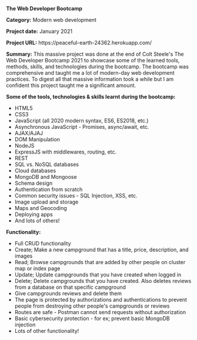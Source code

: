 <p><strong>The Web Developer Bootcamp</strong></p>
<p><strong>Category:</strong> Modern web development</p>
<p><strong>Project date:</strong> January 2021</p>
<p><strong>Project URL:</strong> https://peaceful-earth-24362.herokuapp.com/</p>
<p><strong>Summary:</strong>
  This massive project was done at the end of Colt Steele's The Web Developer Bootcamp 2021 to showcase some of the learned tools, methods, skills, 
  and technologies during the bootcamp. The bootcamp was comprehensive and taught me a lot of modern-day web development practices. To digest 
  all that massive information took a while but I am confident this project taught me a significant amount.
</p>
<strong>Some of the tools, technologies & skills learnt during the bootcamp: </strong>
<ul>
  <li>HTML5</li>
  <li>CSS3</li>
  <li>JavaScript (all 2020 modern syntax, ES6, ES2018, etc.)</li>
  <li>Asynchronous JavaScript - Promises, async/await, etc.</li>
  <li>AJAX/AJAJ</li>
  <li>DOM Manipulation</li>
  <li>NodeJS</li>
  <li>ExpressJS with middlewares, routing, etc.</li>
  <li>REST</li>
  <li>SQL vs. NoSQL databases</li>
  <li>Cloud databases</li>
  <li>MongoDB and Mongoose</li>
  <li>Schema design</li>
  <li>Authentication from scratch</li>
  <li>Common security issues - SQL Injection, XSS, etc.</li>
  <li>Image upload and storage</li>
  <li>Maps and Geocoding</li>
  <li>Deploying apps</li>
  <li>And lots of others!</li>
</ul>

<p><strong>Functionality:</strong></p>
<ul>
  <li>Full CRUD functionality</li>
  <li>Create; Make a new campground that has a title, price, description, and images</li>
  <li>Read; Browse campgrounds that are added by other people on cluster map or index page </li>
  <li>Update; Update campgrounds that you have created when logged in</li>
  <li>Delete; Delete campgrounds that you have created. Also deletes reviews from a database on that specific campground</li>
  <li>Give campgrounds reviews and delete them</li>
  <li>The page is protected by authorizations and authentications to prevent people from destroying other people's campgrounds or reviews</li>
  <li>Routes are safe - Postman cannot send requests without authorization</li>
  <li>Basic cybersecurity protection - for ex; prevent basic MongoDB injection</li>
  <li>Lots of other functionality!</li>
</ul>
